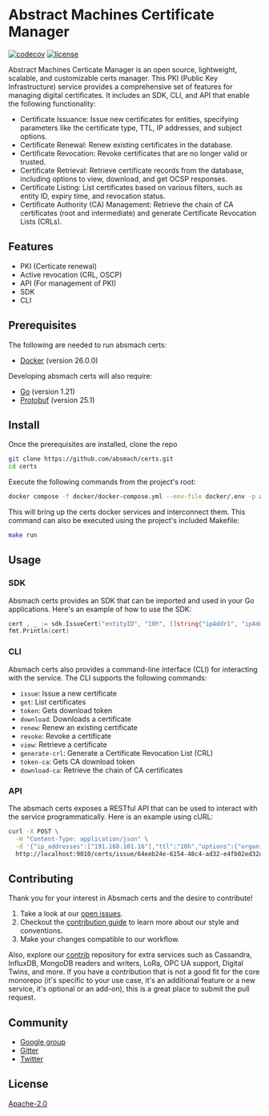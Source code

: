 # Abstract Machines Certificate Manager

[![codecov](https://codecov.io/gh/absmach/certs/graph/badge.svg?token=M1rtItXAFd)](https://codecov.io/gh/absmach/certs)
[![license][license]](LICENSE)

Abstract Machines Certicate Manager is an open source, lightweight, scalable, and customizable certs manager. This PKI (Public Key Infrastructure) service provides a comprehensive set of features for managing digital certificates. It includes an SDK, CLI, and API that enable the following functionality:

- Certificate Issuance: Issue new certificates for entities, specifying parameters like the certificate type, TTL, IP addresses, and subject options.
- Certificate Renewal: Renew existing certificates in the database.
- Certificate Revocation: Revoke certificates that are no longer valid or trusted.
- Certificate Retrieval: Retrieve certificate records from the database, including options to view, download, and get OCSP responses.
- Certificate Listing: List certificates based on various filters, such as entity ID, expiry time, and revocation status.
- Certificate Authority (CA) Management: Retrieve the chain of CA certificates (root and intermediate) and generate Certificate Revocation Lists (CRLs).

## Features

- PKI (Certicate renewal)
- Active revocation (CRL, OSCP)
- API (For management of PKI)
- SDK
- CLI

## Prerequisites

The following are needed to run absmach certs:

- [Docker](https://docs.docker.com/install/) (version 26.0.0)

Developing absmach certs will also require:

- [Go](https://golang.org/doc/install) (version 1.21)
- [Protobuf](https://github.com/protocolbuffers/protobuf#protocol-compiler-installation) (version 25.1)

## Install

Once the prerequisites are installed, clone the repo

```bash
git clone https://github.com/absmach/certs.git
cd certs
```

Execute the following commands from the project's root:

```bash
docker compose -f docker/docker-compose.yml --env-file docker/.env -p absmach up
```

This will bring up the certs docker services and interconnect them. This command can also be executed using the project's included Makefile:

```bash
make run
```

## Usage

### SDK

 Absmach certs provides an SDK that can be imported and used in your Go applications. Here's an example of how to use the SDK:

 ```go
 cert , _ := sdk.IssueCert("entityID", "10h", []string{"ipAddr1", "ipAddr2"}, sdk.Options{CommonName: "commonName"})
fmt.Println(cert)
 ```

### CLI

Absmach certs also provides a command-line interface (CLI) for interacting with the service. The CLI supports the following commands:

- `issue`: Issue a new certificate
- `get`: List certificates
- `token`: Gets download token
- `download`: Downloads a certificate
- `renew`: Renew an existing certificate
- `revoke`: Revoke a certificate
- `view`: Retrieve a certificate
- `generate-crl`: Generate a Certificate Revocation List (CRL)
- `token-ca`: Gets CA download token
- `download-ca`: Retrieve the chain of CA certificates

### API

The absmach certs exposes a RESTful API that can be used to interact with the service programmatically. Here is an example using cURL:

```bash
curl -X POST \
  -H "Content-Type: application/json" \
  -d '{"ip_addresses":["191.168.101.16"],"ttl":"10h","options":{"organization":["organization_name"]}}' \
  http://localhost:9010/certs/issue/64eeb24e-6154-48c4-ad32-e4fb02ed32da\?common_name\=thing
```

## Contributing

Thank you for your interest in Absmach certs and the desire to contribute!

1. Take a look at our [open issues](https://github.com/absmach/certs/issues).
2. Checkout the [contribution guide](CONTRIBUTING.md) to learn more about our style and conventions.
3. Make your changes compatible to our workflow.

Also, explore our [contrib][contrib] repository for extra services such as Cassandra, InfluxDB, MongoDB readers and writers, LoRa, OPC UA support, Digital Twins, and more. If you have a contribution that is not a good fit for the core monorepo (it's specific to your use case, it's an additional feature or a new service, it's optional or an add-on), this is a great place to submit the pull request.

## Community

- [Google group][forum]
- [Gitter][gitter]
- [Twitter][twitter]

## License

[Apache-2.0](LICENSE)

[contrib]: https://www.github.com/absmach/mg-contrib
[forum]: https://groups.google.com/forum/#!forum/mainflux
[gitter]: https://gitter.im/absmach/magistrala?utm_source=badge&utm_medium=badge&utm_campaign=pr-badge&utm_content=badge
[license]: https://img.shields.io/badge/license-Apache%20v2.0-blue.svg
[twitter]: https://twitter.com/absmach
